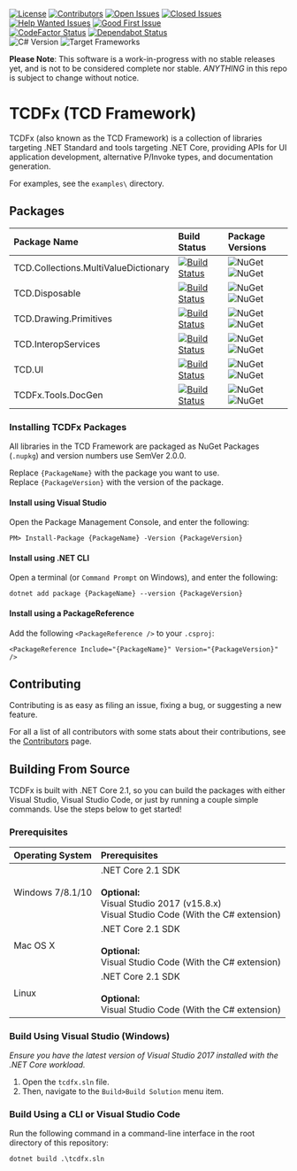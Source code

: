 [![License](https://badgen.net/badge/license/MIT/blue)](https://github.com/tom-corwin/LibUISharp/blob/master/LICENSE.md)
[![Contributors](https://badgen.net/github/contributors/tacdevel/tcdfx)](https://github.com/tacdevel/tcdfxx/graphs/contributors)
[![Open Issues](https://badgen.net/github/open-issues/tacdevel/tcdfx/)](https://github.com/tacdevel/tcdfx/issues?&q=is%3Aissue+is%3Aopen)
[![Closed Issues](https://badgen.net/github/closed-issues/tacdevel/tcdfx/)](https://github.com/tacdevel/tcdfx/issues?&q=is%3Aissue+is%3Aclosed)
[![Help Wanted Issues](https://badgen.net/github/label-issues/tacdevel/tcdfx/help%20wanted/open)](https://github.com/tacdevel/tcdfx/issues?q=is%3Aissue+is%3Aopen+label%3A%22help+wanted%22)
[![Good First Issue](https://badgen.net/github/label-issues/tacdevel/tcdfx/good%20first%20issue/open)](https://github.com/tacdevel/tcdfx/issues?q=is%3Aissue+is%3Aopen+label%3A%22good+first+issue%22)  
[![CodeFactor Status](https://www.codefactor.io/repository/github/tacdevel/tcdfx/badge)](https://www.codefactor.io/repository/github/tacdevel/tcdfx)
[![Dependabot Status](https://api.dependabot.com/badges/status?host=github&repo=tacdevel/tcdfx)](https://dependabot.com)  
![C# Version](https://badgen.net/badge/C%23/7.3/green)
![Target Frameworks](https://badgen.net/badge/framework/netstandard2.0/purple)

**Please Note**: This software is a work-in-progress with no stable releases yet, and is not to be
considered complete nor stable. *ANYTHING* in this repo is subject to change without notice.

# TCDFx (TCD Framework)

TCDFx (also known as the TCD Framework) is a collection of libraries targeting .NET Standard and
tools targeting .NET Core, providing APIs for UI application development, alternative P/Invoke
types, and documentation generation.

For examples, see the `examples\` directory.

## Packages

| Package Name                         | Build Status | Package Versions |
| :----------------------------------- | :----------- | :--------------- |
| TCD.Collections.MultiValueDictionary | [![Build Status](https://dev.azure.com/tacdevel/tcdfx/_apis/build/status/source/TCD.Collections.MultiValueDictionary)](https://dev.azure.com/tacdevel/tcdfx/_build/latest?definitionId=10) | ![NuGet](https://badgen.net/nuget/v/TCD.Collections.MultiValueDictionary/pre) ![NuGet](https://badgen.net/nuget/v/TCD.Collections.MultiValueDictionary) |
| TCD.Disposable                       | [![Build Status](https://dev.azure.com/tacdevel/tcdfx/_apis/build/status/source/TCD.Disposable)](https://dev.azure.com/tacdevel/tcdfx/_build/latest?definitionId=11) | ![NuGet](https://badgen.net/nuget/v/TCD.Disposable/pre) ![NuGet](https://badgen.net/nuget/v/TCD.Disposable) |
| TCD.Drawing.Primitives               | [![Build Status](https://dev.azure.com/tacdevel/tcdfx/_apis/build/status/source/TCD.Drawing.Primitives)](https://dev.azure.com/tacdevel/tcdfx/_build/latest?definitionId=12) | ![NuGet](https://badgen.net/nuget/v/TCD.Drawing.Primitives/pre) ![NuGet](https://badgen.net/nuget/v/TCD.Drawing.Primitives) |
| TCD.InteropServices                  | [![Build Status](https://dev.azure.com/tacdevel/tcdfx/_apis/build/status/source/TCD.InteropServices)](https://dev.azure.com/tacdevel/tcdfx/_build/latest?definitionId=13) | ![NuGet](https://badgen.net/nuget/v/TCD.InteropServices/pre) ![NuGet](https://badgen.net/nuget/v/TCD.InteropServices) |
| TCD.UI                               | [![Build Status](https://dev.azure.com/tacdevel/tcdfx/_apis/build/status/source/TCD.UI)](https://dev.azure.com/tacdevel/tcdfx/_build/latest?definitionId=14) | ![NuGet](https://badgen.net/nuget/v/TCD.UI/pre) ![NuGet](https://badgen.net/nuget/v/TCD.UI) |
| TCDFx.Tools.DocGen                   | [![Build Status](https://dev.azure.com/tacdevel/tcdfx/_apis/build/status/tools/TCDFx.Tools.DocGen)](https://dev.azure.com/tacdevel/tcdfx/_build/latest?definitionId=15) | ![NuGet](https://badgen.net/nuget/v/TCDFx.Tools.DocGen/pre) ![NuGet](https://badgen.net/nuget/v/TCDFx.Tools.DocGen) |

### Installing TCDFx Packages

All libraries in the TCD Framework are packaged as NuGet Packages (`.nupkg`) and version numbers
use SemVer 2.0.0.

Replace `{PackageName}` with the package you want to use.  
Replace `{PackageVersion}` with the version of the package.

#### Install using Visual Studio

Open the Package Management Console, and enter the following:

```
PM> Install-Package {PackageName} -Version {PackageVersion}
```

#### Install using .NET CLI

Open a terminal (or `Command Prompt` on Windows), and enter the following:

```
dotnet add package {PackageName} --version {PackageVersion}
```

#### Install using a PackageReference

Add the following `<PackageReference />` to your `.csproj`:

```
<PackageReference Include="{PackageName}" Version="{PackageVersion}" />
```

## Contributing

Contributing is as easy as filing an issue, fixing a bug, or suggesting a new feature.

For all a list of all contributors with some stats about their contributions, see the
[Contributors](https://github.com/tacdevel/tcdfx/graphs/contributors) page.

## Building From Source

TCDFx is built with .NET Core 2.1, so you can build the packages with either Visual Studio, Visual
Studio Code, or just by running a couple simple commands. Use the steps below to get started!

### Prerequisites

| Operating System | Prerequisites                                                                                                            |
| :--------------- | :----------------------------------------------------------------------------------------------------------------------- |
| Windows 7/8.1/10 | .NET Core 2.1 SDK<br/><br/>**Optional:**<br/>Visual Studio 2017 (v15.8.x)<br/>Visual Studio Code (With the C# extension) |
| Mac OS X         | .NET Core 2.1 SDK<br/><br/>**Optional:**<br/>Visual Studio Code (With the C# extension)                                  |
| Linux            | .NET Core 2.1 SDK<br/><br/>**Optional:**<br/>Visual Studio Code (With the C# extension)                                  |

### Build Using Visual Studio (Windows)

*Ensure you have the latest version of Visual Studio 2017 installed with the .NET Core workload.*

1. Open the `tcdfx.sln` file.
2. Then, navigate to the `Build>Build Solution` menu item.

### Build Using a CLI or Visual Studio Code

Run the following command in a command-line interface in the root directory of this repository:

```
dotnet build .\tcdfx.sln
```